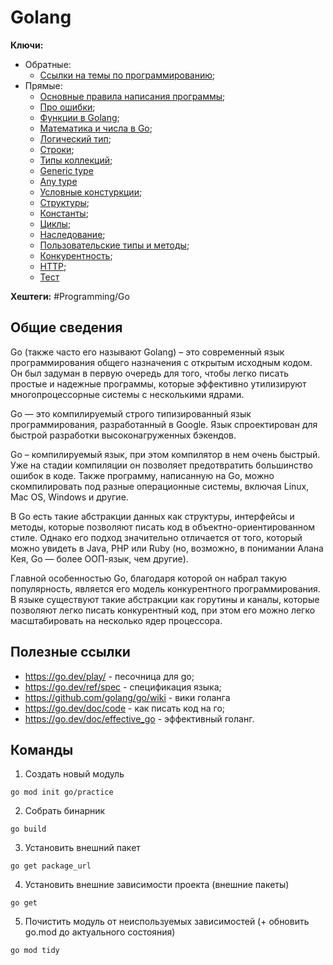 
# Golang

**Ключи:**
- Обратные:
	- [Ссылки на темы по программированию](PROGRAMMING);
- Прямые: 
	- [Основные правила написания программы](Go-programm);
	- [Про ошибки](Programming/Golang/Go-errors.md);
	- [Функции в Golang](Go-functions.md);
	- [Математика и числа в Go](Go-math-numbers.md);
	- [Логический тип](Go-logic-type.md);
	- [Строки](Go-string.md);
	- [Типы коллекций](Go-collection-types);
	- [Generic type](Go-generic)
	- [Any type](Go-any)
	- [Условные констуркции](Go-conditions);
	- [Структуры](Go-structures.md);
	- [Константы](Go-const);
	- [Циклы](Go-cycles);
	- [Наследование](Go-inheritance);
	- [Пользовательские типы и методы](Go-alias);
	- [Конкурентность](Go-concurrency);
	- [HTTP](go-http);
	- [Тест](go-test)

**Хештеги:** #Programming/Go

## Общие сведения

Go (также часто его называют Golang) – это современный язык программирования общего назначения с открытым исходным кодом. Он был задуман в первую очередь для того, чтобы легко писать простые и надежные программы, которые эффективно утилизируют многопроцессорные системы с несколькими ядрами.

Go — это компилируемый строго типизированный язык программирования, разработанный в Google. Язык спроектирован для быстрой разработки высоконагруженных бэкендов.

Go – компилируемый язык, при этом компилятор в нем очень быстрый. Уже на стадии компиляции он позволяет предотвратить большинство ошибок в коде. Также программу, написанную на Go, можно скомпилировать под разные операционные системы, включая Linux, Mac OS, Windows и другие.

В Go есть такие абстракции данных как структуры, интерфейсы и методы, которые позволяют писать код в объектно-ориентированном стиле. Однако его подход значительно отличается от того, который можно увидеть в Java, PHP или Ruby (но, возможно, в понимании Алана Кея, Go — более ООП-язык, чем другие).

Главной особенностью Go, благодаря которой он набрал такую популярность, является его модель конкурентного программирования. В языке существуют такие абстракции как горутины и каналы, которые позволяют легко писать конкурентный код, при этом его можно легко масштабировать на несколько ядер процессора.



## Полезные ссылки

- https://go.dev/play/ - песочница для go;
- https://go.dev/ref/spec - спецификация языка;
- https://github.com/golang/go/wiki - вики голанга
- https://go.dev/doc/code - как писать код на го;
- https://go.dev/doc/effective_go - эффективный голанг.

## Команды

1) Создать новый модуль

```shell
go mod init go/practice
```

2) Собрать бинарник

```shell
go build
```

3) Установить внешний пакет

```shell
go get package_url
```

4) Установить внешние зависимости проекта (внешние пакеты)

```shell
go get
```

5) Почистить модуль от неиспользуемых зависимостей (+ обновить go.mod до актуального состояния)

```shell
go mod tidy
```


